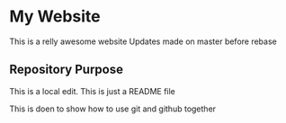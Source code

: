 # My Website

This is a relly awesome website
Updates made on master before rebase

## Repository Purpose

This is a local edit.
This is just a README file

This is doen to show how to
use git and github together